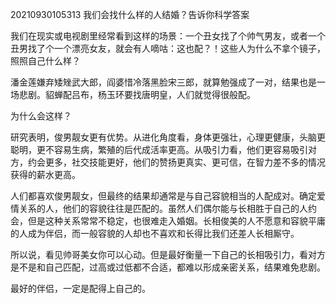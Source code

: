 20210930105313 我们会找什么样的人结婚？告诉你科学答案

我们在现实或电视剧里经常看到这样的场景：一个丑女找了个帅气男友，或者一个丑男找了个一个漂亮女友，就会有人嘀咕：这也配？！这些人为什么不拿个镜子，照照自己什么样？

潘金莲嫌弃矮矬武大郎，阎婆惜冷落黑脸宋三郎，就算勉强成了一对，结果也是一场悲剧。貂蝉配吕布，杨玉环要找唐明皇，人们就觉得很般配。

为什么会这样？

研究表明，俊男靓女更有优势。从进化角度看，身体更强壮，心理更健康，头脑更聪明，更不容易生病，繁殖的后代成活率更高。从吸引力看，他们更容易吸引对方，约会更多，社交技能更好，他们的赞扬更真实、更可信，在智力差不多的情况获得的薪水更高。

人们都喜欢俊男靓女，但最终的结果却通常是与自己容貌相当的人配成对。确定爱情关系的人，他们的容貌往往是匹配的。虽然人们偶尔能与长相胜于自己的人约会，但是这种关系常常不稳定，也很难走入婚姻。长相俊美的人不愿意和容貌平庸的人成为伴侣，而一般容貌的人却也不喜欢和长得比我们还差人长相厮守。

所以说，看见帅哥美女你可以心动。但是最好衡量一下自己的长相吸引力，看对方是不是和自己匹配，过高或过低都不合适，都难以形成亲密关系，结果难免悲剧。

最好的伴侣，一定是配得上自己的。


